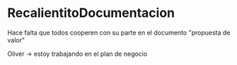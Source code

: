 # RecalientitoDocumentacion

Hace falta que todos cooperen con su parte en el documento "propuesta de valor"

Oliver -> estoy trabajando en el plan de negocio
